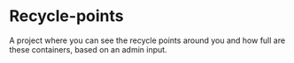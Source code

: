 # Recycle-points
A project where you can see the recycle points around you and how full are these containers, based on an admin input.
